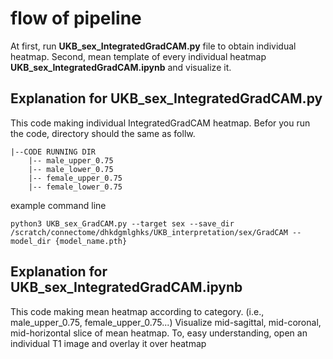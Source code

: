 # flow of pipeline 
At first, run **UKB_sex_IntegratedGradCAM.py** file to obtain individual heatmap. 
Second, mean template of every individual heatmap **UKB_sex_IntegratedGradCAM.ipynb** and visualize it. 

## Explanation for UKB_sex_IntegratedGradCAM.py
This code making individual IntegratedGradCAM heatmap. 
Befor you run the code, directory should the same as follw.  

```
|--CODE RUNNING DIR
    |-- male_upper_0.75
    |-- male_lower_0.75
    |-- female_upper_0.75
    |-- female_lower_0.75

```
  
example command line
```
python3 UKB_sex_GradCAM.py --target sex --save_dir /scratch/connectome/dhkdgmlghks/UKB_interpretation/sex/GradCAM --model_dir {model_name.pth}
```

## Explanation for UKB_sex_IntegratedGradCAM.ipynb
This code making mean heatmap according to category. (i.e., male_upper_0.75, female_upper_0.75...)
Visualize mid-sagittal, mid-coronal, mid-horizontal slice of mean heatmap. 
To, easy understanding, open an individual T1 image and overlay it over heatmap


